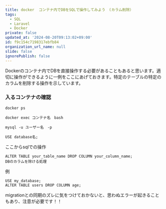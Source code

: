 ```yaml
---
title: docker  コンテナ内でDBをSQLで操作してみよう　(カラム削除）
tags:
  - SQL
  - Laravel
  - Docker
private: false
updated_at: '2024-08-20T09:13:02+09:00'
id: f9c154c7198317ebfb84
organization_url_name: null
slide: false
ignorePublish: false
---
```

Dockerのコンテナ内でDBを直接操作する必要があることもあると思います。適切に操作ができるように一例をここにあげておきます。特定のテーブルの特定のカラムを削除する操作を示しています。

### 入るコンテナの確認
```
docker ps
```

```
docker exec コンテナ名　bash
```

```
mysql -u ユーザー名　-p
```

```
USE database名;
```

ここからsqlでの操作
```
ALTER TABLE your_table_name DROP COLUMN your_column_name;
DBのカラムを除ける処理
```
例
```
USE my_database;
ALTER TABLE users DROP COLUMN age;
```

migrationとの同期のズレに気をつけておかないと、思わぬエラーが起きることもあり、注意が必要です！！
